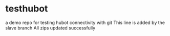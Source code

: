 # testhubot
a demo repo for testing hubot connectivity with git
This line is added by the slave branch
All zips updated successfully
